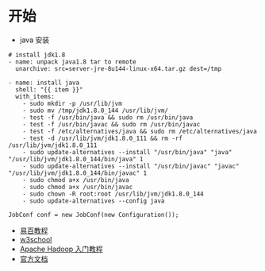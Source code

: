 # 开始
- java 安装
```
# install jdk1.8
- name: unpack java1.8 tar to remote
  unarchive: src=server-jre-8u144-linux-x64.tar.gz dest=/tmp

- name: install java
  shell: "{{ item }}"
  with_items:
    - sudo mkdir -p /usr/lib/jvm
    - sudo mv /tmp/jdk1.8.0_144 /usr/lib/jvm/
    - test -f /usr/bin/java && sudo rm /usr/bin/java
    - test -f /usr/bin/javac && sudo rm /usr/bin/javac
    - test -f /etc/alternatives/java && sudo rm /etc/alternatives/java
    - test -d /usr/lib/jvm/jdk1.8.0_111 && rm -rf /usr/lib/jvm/jdk1.8.0_111
    - sudo update-alternatives --install "/usr/bin/java" "java" "/usr/lib/jvm/jdk1.8.0_144/bin/java" 1
    - sudo update-alternatives --install "/usr/bin/javac" "javac" "/usr/lib/jvm/jdk1.8.0_144/bin/javac" 1
    - sudo chmod a+x /usr/bin/java
    - sudo chmod a+x /usr/bin/javac
    - sudo chown -R root:root /usr/lib/jvm/jdk1.8.0_144
    - sudo update-alternatives --config java
``` 

```
JobConf conf = new JobConf(new Configuration()); 
```
- [易百教程](https://www.yiibai.com/hadoop/hadoop_big_data_solutions.html)
- [w3school](https://www.w3cschool.cn/hadoop/xvmi1hd6.html)
- [Apache Hadoop 入门教程](https://waylau.com/about-hadoop/)
- [官方文档](https://hadoop.apache.org/docs/r1.0.4/cn/hdfs_shell.html)
